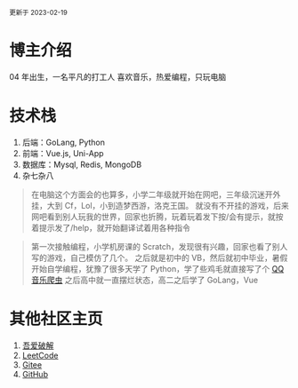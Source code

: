 <sub>更新于 2023-02-19</sub>

# 博主介绍

04 年出生，一名平凡的打工人
喜欢音乐，热爱编程，只玩电脑

# 技术栈

1. 后端：GoLang, Python
2. 前端：Vue.js, Uni-App
3. 数据库：Mysql, Redis, MongoDB
4. 杂七杂八

> 在电脑这个方面会的也算多，小学二年级就开始在网吧，三年级沉迷开外挂，大到 Cf，Lol，小到造梦西游，洛克王国。
> 就没有不开挂的游戏，后来网吧看到别人玩我的世界，回家也折腾，玩着玩着发下按/会有提示，就按着提示发了/help，就开始翻译试着用各种指令

> 第一次接触编程，小学机房课的 Scratch，发现很有兴趣，回家也看了别人写的游戏，自己模仿了几个。
> 之后就是初中的 VB，然后就初中毕业，暑假开始自学编程，犹豫了很多天学了 Python，学了些鸡毛就直接写了个 [QQ 音乐爬虫](https://www.52pojie.cn/thread-1224069-1-1.html)
> 之后高中就一直摆烂状态，高二之后学了 GoLang，Vue

# 其他社区主页

1. [吾爱破解](https://www.52pojie.cn/home.php?mod=space&uid=1320147)
2. [LeetCode](https://leetcode.cn/u/qiudie/)
3. [Gitee](https://gitee.com/lzsnmb)
4. [GitHub](https://github.com/qiu-lzsnmb/)
